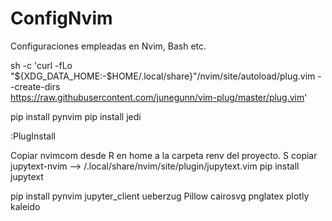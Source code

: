 # ConfigNvim
Configuraciones empleadas en Nvim, Bash etc.

sh -c 'curl -fLo "${XDG_DATA_HOME:-$HOME/.local/share}"/nvim/site/autoload/plug.vim --create-dirs \
       https://raw.githubusercontent.com/junegunn/vim-plug/master/plug.vim'

pip install pynvim
pip install jedi

:PlugInstall

Copiar nvimcom desde R en home a la carpeta renv del proyecto.
S
copiar jupytext-nvim --> /.local/share/nvim/site/plugin/jupytext.vim
pip install jupytext

pip install pynvim jupyter_client ueberzug Pillow cairosvg pnglatex plotly kaleido



